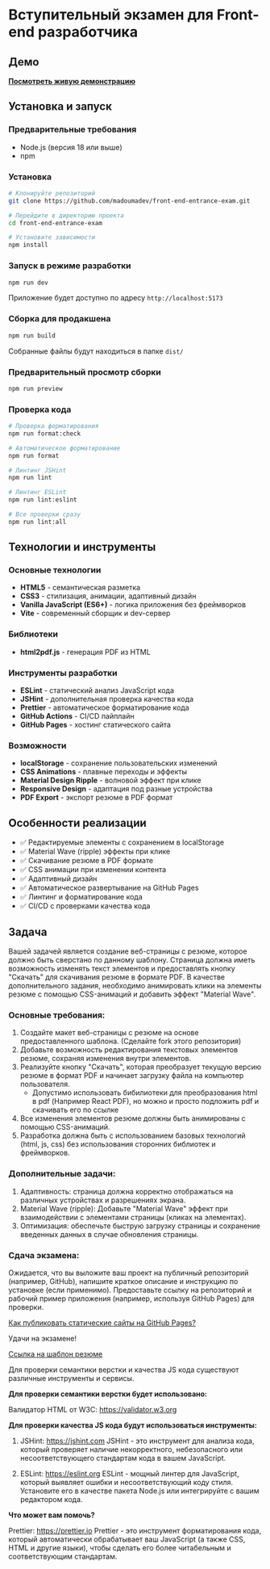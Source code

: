 # Вступительный экзамен для Front-end разработчика

## Демо

**[Посмотреть живую демонстрацию](https://madoumadev.github.io/front-end-entrance-exam/)**

## Установка и запуск

### Предварительные требования

- Node.js (версия 18 или выше)
- npm

### Установка

```bash
# Клонируйте репозиторий
git clone https://github.com/madoumadev/front-end-entrance-exam.git

# Перейдите в директорию проекта
cd front-end-entrance-exam

# Установите зависимости
npm install
```

### Запуск в режиме разработки

```bash
npm run dev
```

Приложение будет доступно по адресу `http://localhost:5173`

### Сборка для продакшена

```bash
npm run build
```

Собранные файлы будут находиться в папке `dist/`

### Предварительный просмотр сборки

```bash
npm run preview
```

### Проверка кода

```bash
# Проверка форматирования
npm run format:check

# Автоматическое форматирование
npm run format

# Линтинг JSHint
npm run lint

# Линтинг ESLint
npm run lint:eslint

# Все проверки сразу
npm run lint:all
```

## Технологии и инструменты

### Основные технологии

- **HTML5** - семантическая разметка
- **CSS3** - стилизация, анимации, адаптивный дизайн
- **Vanilla JavaScript (ES6+)** - логика приложения без фреймворков
- **Vite** - современный сборщик и dev-сервер

### Библиотеки

- **html2pdf.js** - генерация PDF из HTML

### Инструменты разработки

- **ESLint** - статический анализ JavaScript кода
- **JSHint** - дополнительная проверка качества кода
- **Prettier** - автоматическое форматирование кода
- **GitHub Actions** - CI/CD пайплайн
- **GitHub Pages** - хостинг статического сайта

### Возможности

- **localStorage** - сохранение пользовательских изменений
- **CSS Animations** - плавные переходы и эффекты
- **Material Design Ripple** - волновой эффект при клике
- **Responsive Design** - адаптация под разные устройства
- **PDF Export** - экспорт резюме в PDF формат

## Особенности реализации

- ✅ Редактируемые элементы с сохранением в localStorage
- ✅ Material Wave (ripple) эффекты при клике
- ✅ Скачивание резюме в PDF формате
- ✅ CSS анимации при изменении контента
- ✅ Адаптивный дизайн
- ✅ Автоматическое развертывание на GitHub Pages
- ✅ Линтинг и форматирование кода
- ✅ CI/CD с проверками качества кода

## Задача

Вашей задачей является создание веб-страницы с резюме, которое должно быть сверстано по данному шаблону. Страница должна иметь возможность изменять текст элементов и предоставлять кнопку "Скачать" для скачивания резюме в формате PDF. В качестве дополнительного задания, необходимо анимировать клики на элементы резюме с помощью CSS-анимаций и добавить эффект "Material Wave".

### Основные требования:

1. Создайте макет веб-страницы с резюме на основе предоставленного шаблона. (Сделайте fork этого репозитория)
2. Добавьте возможность редактирования текстовых элементов резюме, сохраняя изменения внутри элементов.
3. Реализуйте кнопку "Скачать", которая преобразует текущую версию резюме в формат PDF и начинает загрузку файла на компьютер пользователя.
    - Допустимо использовать бибилиотеки для преобразования html в pdf (Например React PDF), но можно и просто подложить pdf и скачивать его по ссылке
4. Все изменения элементов резюме должны быть анимированы с помощью CSS-анимаций.
5. Разработка должна быть с использованием базовых технологий (html, js, css) без использования сторонних библиотек и фреймворков.

### Дополнительные задачи:

1. Адаптивность: страница должна корректно отображаться на различных устройствах и разрешениях экрана.
2. Material Wave (ripple): Добавьте "Material Wave" эффект при взаимодействии с элементами страницы (кликах на элементах).
3. Оптимизация: обеспечьте быструю загрузку страницы и сохранение введенных данных в случае обновления страницы.

### Сдача экзамена:

Ожидается, что вы выложите ваш проект на публичный репозиторий (например, GitHub), напишите краткое описание и инструкцию по установке (если применимо). Предоставьте ссылку на репозиторий и рабочий пример приложения (например, используя GitHub Pages) для проверки.

[Как публиковать статические сайты на GitHub Pages?](https://docs.github.com/en/pages/getting-started-with-github-pages/creating-a-github-pages-site)

Удачи на экзамене!

[Ссылка на шаблон резюме](https://www.figma.com/design/0lCK90FekbMPNJOOUuiIV8/exam-cv?node-id=0-3&t=51CUbfwKNoVYLV1V-1)

Для проверки семантики верстки и качества JS кода существуют различные инструменты и сервисы.

**Для проверки семантики верстки будет использовано:**

Валидатор HTML от W3C: https://validator.w3.org

**Для проверки качества JS кода будут использоваться инструменты:**

1. JSHint: https://jshint.com
   JSHint - это инструмент для анализа кода, который проверяет наличие некорректного, небезопасного или несоответствующего стандартам кода в вашем JavaScript.

2. ESLint: https://eslint.org
   ESLint - мощный линтер для JavaScript, который выявляет ошибки и несоответствующий коду стиля. Установите его в качестве пакета Node.js или интегрируйте с вашим редактором кода.

**Что может вам помочь?**

Prettier: https://prettier.io
Prettier - это инструмент форматирования кода, который автоматически обрабатывает ваш JavaScript (а также CSS, HTML и другие языки), чтобы сделать его более читабельным и соответствующим стандартам.
